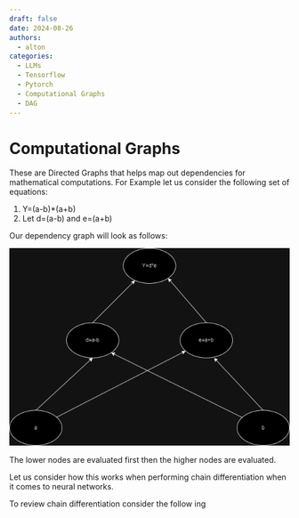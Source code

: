 ```yaml
---
draft: false 
date: 2024-08-26
authors:
  - alton
categories:
  - LLMs
  - Tensorflow
  - Pytorch
  - Computational Graphs
  - DAG
---
```


# Computational Graphs

These are Directed Graphs that helps map out dependencies for mathematical computations. For Example let us consider the following set of equations:

1. Y=(a-b)*(a+b)
2. Let d=(a-b) and e=(a+b)

Our dependency graph will look as follows:

![Graph Example](./pics/Graph.png)

The lower nodes are evaluated first then the higher nodes are evaluated.

Let us consider how this works when performing chain differentiation when it comes to neural networks. 

To review chain differentiation consider the follow ing 
